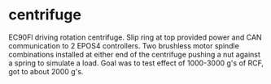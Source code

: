 # centrifuge
EC90Fl driving rotation centrifuge. Slip ring at top provided power and CAN communication to 2 EPOS4 controllers.
Two brushless motor spindle combinations installed at either end of the centrifuge pushing a nut against a spring to simulate a load. 
Goal was to test effect of 1000-3000 g's of RCF, got to about 2000 g's.

